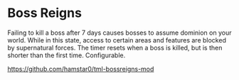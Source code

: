 # Boss Reigns

Failing to kill a boss after 7 days causes bosses to assume dominion on your world. While in this state, access to certain areas and features are blocked by supernatural forces. The timer resets when a boss is killed, but is then shorter than the first time. Configurable.

https://github.com/hamstar0/tml-bossreigns-mod